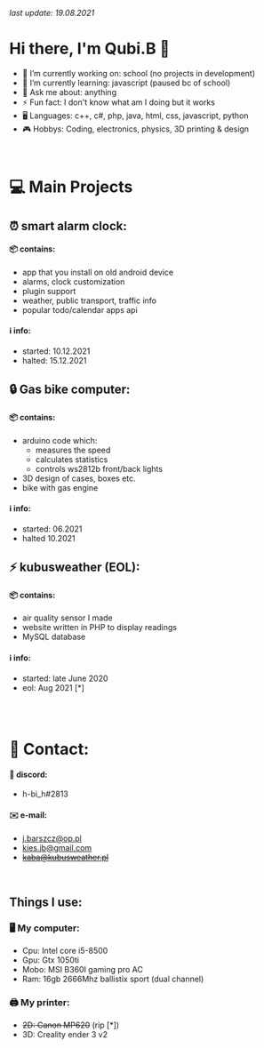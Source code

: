 *last update: 19.08.2021*
# Hi there, I'm Qubi.B 👋
  - 🔭 I’m currently working on: school (no projects in development)
  - 🌱 I’m currently learning: javascript (paused bc of school)
  - 💬 Ask me about: anything
  - ⚡ Fun fact: I don't know what am I doing but it works
  - 🖥️ Languages: c++, c#, php, java, html, css, javascript, python
  - 🎮 Hobbys: Coding, electronics, physics, 3D printing & design
  <br>
  
# 💻 Main Projects
  ## ⏰ smart alarm clock:
  #### 📦 contains: 
  - app that you install on old android device
  - alarms, clock customization
  - plugin support
  - weather, public transport, traffic info
  - popular todo/calendar apps api
  #### ℹ️ info:
  - started: 10.12.2021
  - halted: 15.12.2021

##
  
  
  ## 🔒 Gas bike computer:
  #### 📦 contains:
  - arduino code which:
    - measures the speed
    - calculates statistics
    - controls ws2812b front/back lights
  - 3D design of cases, boxes etc.
  - bike with gas engine 
  #### ℹ️ info:
  - started: 06.2021
  - halted 10.2021

##  

  ## ⚡ kubusweather (EOL):
  #### 📦 contains: 
  - air quality sensor I made
  - website written in PHP to display readings
  - MySQL database
  #### ℹ️ info:
  - started: late June 2020
  - eol: Aug 2021 [*]
##  


<br>

# 📱 Contact:
#### 💬 discord:
- h-bi_h#2813
#### ✉️ e-mail:
- j.barszcz@op.pl
- kies.jb@gmail.com
- <s>kaba@kubusweather.pl</s>

<br>

## Things I use:
### 🖥️ My computer:
- Cpu: Intel core i5-8500
- Gpu: Gtx 1050ti
- Mobo: MSI B360I gaming pro AC
- Ram: 16gb 2666Mhz ballistix sport (dual channel)

### 🖨️ My printer:
- <s>2D: Canon MP620</s> (rip [*]) 
- 3D: Creality ender 3 v2

